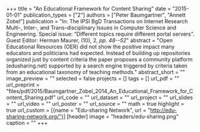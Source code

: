 +++
title = "An Educational Framework for Content Sharing"
date = "2015-01-01"
publication_types = ["2"]
authors = ["Peter Baumgartner", "Annett Zobel"]
publication = "In: The IPSI BgD Transactions on Internet Research Multi-, Inter-, and Trans-disciplinary Issues in Computer Science and Engineering. Special issue: “Different topics require different portal servers”. Guest Editor: Herman Maurer, (10), 2, _pp. 48--52_"
abstract = "Open Educational Resources (OER) did not show the positive impact many educators and politicians had expected. Instead of building up repositories organized just by content criteria the paper proposes a community platform (edusharing.net) supported by a search engine triggered by criteria taken from an educational taxonomy of teaching methods."
abstract_short = ""
image_preview = ""
selected = false
projects = []
tags = []
url_pdf = ""
url_preprint = "files/pdf/2015/Baumgartner_Zobel_2014_An_Educational_Framework_for_Content_Sharing.pdf"
url_code = ""
url_dataset = ""
url_project = ""
url_slides = ""
url_video = ""
url_poster = ""
url_source = ""
math = true
highlight = true
url_custom = [{name = "Edu-sharing Network", url = "http://edu-sharing-network.org/"}]
[header]
image = "headers/edu-sharing.png"
caption = ""
+++
